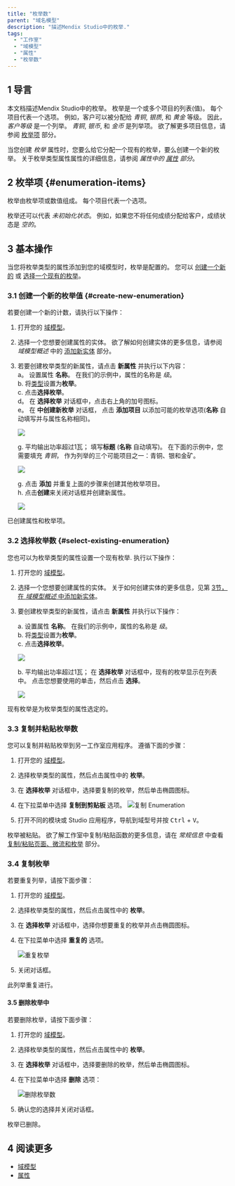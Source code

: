 ```yaml
---
title: "枚举数"
parent: "域名模型"
description: "描述Mendix Studio中的枚举."
tags:
  - "工作室"
  - "域模型"
  - "属性"
  - "枚举数"
---
```


## 1 导言

本文档描述Mendix Studio中的枚举。 枚举是一个或多个项目的列表(值)。 每个项目代表一个选项。 例如，客户可以被分配给 *青铜*, *银质*, 和 *黄金* 等级。 因此， *客户等级* 是一个列举。 *青铜*, *银币*, 和 *金币* 是列举项。  欲了解更多项目信息，请参阅 [枚举项](#enumeration-items) 部分。

当您创建 *枚举* 属性时，您要么给它分配一个现有的枚举，要么创建一个新的枚举。 关于枚举类型属性属性的详细信息，请参阅 *属性中的 [属性](domain-models-attributes#attribute-properties) 部分*。

## 2 枚举项 {#enumeration-items}

枚举由枚举项或数值组成。 每个项目代表一个选项。

枚举还可以代表 *未初始化状态*。 例如，如果您不将任何成绩分配给客户，成绩状态是 *空的*。

## 3 基本操作

当您将枚举类型的属性添加到您的域模型时，枚举是配置的。 您可以 [创建一个新的](#create-new-enumeration) 或 [选择一个现有的枚举](#select-existing-enumeration)。

### 3.1 创建一个新的枚举值 {#create-new-enumeration}

若要创建一个新的计数，请执行以下操作：

1. 打开您的 [域模型](domain-models)。

2. 选择一个您想要创建属性的实体。 欲了解如何创建实体的更多信息，请参阅 *域模型概述* 中的 [添加新实体](domain-models#adding-new-entities) 部分。

3.  若要创建枚举类型的新属性，请点击 **新属性** 并执行以下内容：<br /> a。 设置属性 **名称**。 在我们的示例中，属性的名称是 *级*。<br /> b. 将[类型](domain-models-attributes)设置为**枚举**。<br /> c. 点击**选择枚举**。<br />d。 在 **选择枚举** 对话框中，点击右上角的加号图标。<br/> e。 在 **中创建新枚举** 对话框， 点击 **添加项目** 以添加可能的枚举选项(**名称** 自动填写并与属性名称相同)。<br />

    ![](attachments/domain-models-enumeration/new-enumeration-add-item.png)<br />

    g. 平均输出功率超过1瓦； 填写**标题** (**名称** 自动填写)。 在下面的示例中，您需要填充  *青铜*， 作为列举的三个可能项目之一：青铜、银和金矿。 <br />

    ![](attachments/domain-models-enumeration/new-enumeration-add-item-bronze.png)<br />

    g. 点击 **添加** 并重复上面的步骤来创建其他枚举项目。<br /> h. 点击**创建**来关闭对话框并创建新属性。

    ![](attachments/domain-models-enumeration/new-enumeration-bronze-silver-gold.png)

已创建属性和枚举项。

### 3.2 选择枚举数 {#select-existing-enumeration}

您也可以为枚举类型的属性设置一个现有枚举. 执行以下操作：

1. 打开您的 [域模型](domain-models)。

2. 选择一个您想要创建属性的实体。 关于如何创建实体的更多信息，见第 [3节，在 *域模型概述* 中添加新实体](domain-models#adding-new-entities)。

3.  要创建枚举类型的新属性，请点击 **新属性** 并执行以下操作：<br />

    a. 设置属性 **名称**。 在我们的示例中，属性的名称是 *级*。<br /> b. 将[类型](domain-models-attributes)设置为**枚举**。<br /> c. 点击**选择枚举**。<br />

    ![](attachments/domain-models-enumeration/new-attribute-select-enumeration.png) <br/>

    b. 平均输出功率超过1瓦； 在 **选择枚举** 对话框中，现有的枚举显示在列表中。 点击您想要使用的单击，然后点击 **选择**。<br />

    ![](attachments/domain-models-enumeration/selecting-existing-enumeration.png)

现有枚举是为枚举类型的属性选定的。

### 3.3 复制并粘贴枚举数

您可以复制并粘贴枚举到另一工作室应用程序。 遵循下面的步骤：

1. 打开您的 [域模型](domain-models)。

2. 选择枚举类型的属性，然后点击属性中的 **枚举**。

3. 在 **选择枚举** 对话框中，选择要复制的枚举，然后单击椭圆图标。

4. 在下拉菜单中选择 **复制到剪贴板** 选项。 ![复制 Enumeration](attachments/domain-models-enumeration/copy-to-clipboard.png)

5. 打开不同的模块或 Studio 应用程序，导航到域型号并按 <kbd>Ctrl</kbd> + <kbd>V</kbd>。

枚举被粘贴。 欲了解工作室中复制/粘贴函数的更多信息，请在 *常规信息* 中查看 [复制/粘贴页面、微流和枚举](general#copy-paste-documents) 部分。

### 3.4 复制枚举

若要重复列举，请按下面步骤：

1. 打开您的 [域模型](domain-models)。

2. 选择枚举类型的属性，然后点击属性中的 **枚举**。

3. 在 **选择枚举** 对话框中，选择你想要重复的枚举并点击椭圆图标。

4.  在下拉菜单中选择 **重复的** 选项。

    ![重复枚举](attachments/domain-models-enumeration/duplicate.png)

5. 关闭对话框。

此列举重复进行。

#### 3.5 删除枚举中

若要删除枚举，请按下面步骤：

1. 打开您的 [域模型](domain-models)。

2. 选择枚举类型的属性，然后点击属性中的 **枚举**。

3. 在 **选择枚举** 对话框中，选择要删除的枚举，然后单击椭圆图标。

4. 在下拉菜单中选择 **删除** 选项：

    ![删除枚举数](attachments/domain-models-enumeration/delete-enumeration.png)

5. 确认您的选择并关闭对话框。

枚举已删除。

## 4 阅读更多

* [域模型](域名模型)
* [属性](domain-models-attributes) 
